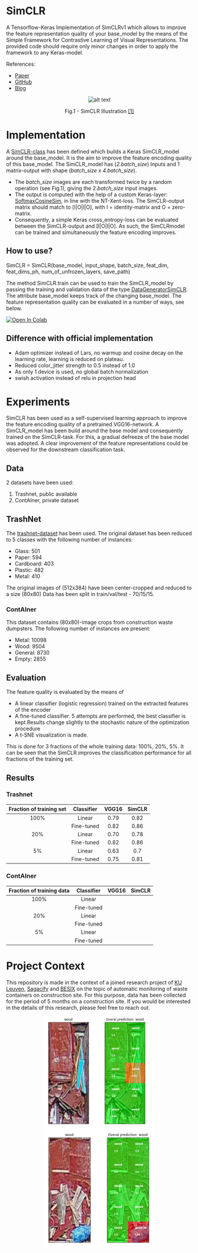 # SimCLR

A Tensorflow-Keras Implementation of SimCLRv1 which allows to improve the feature representation quality of your base_model by the means of the Simple Framework for Contrastive Learning of Visual Representations. The provided code should require only minor changes in order to apply the framework to any Keras-model.

References:
  * [Paper](https://arxiv.org/abs/2002.05709)
  * [GitHub](https://github.com/google-research/simclr)
  * [Blog](https://amitness.com/2020/03/illustrated-simclr/)


<p align="center">
  <img src="https://camo.githubusercontent.com/d92c0e914af70fe618cf3ea555e2da1737d84bc4/68747470733a2f2f312e62702e626c6f6773706f742e636f6d2f2d2d764834504b704539596f2f586f3461324259657276492f414141414141414146704d2f766146447750584f79416f6b4143385868383532447a4f67457332324e68625877434c63424741735948512f73313630302f696d616765342e676966" alt="alt text" width="300"/>
  <figcaption align="center">Fig.1 - SimCLR Illustration <a href="https://ai.googleblog.com/2020/04/advancing-self-supervised-and-semi.html"> [1] </a> </figcaption>
</p>


# Implementation

A [SimCLR-class](SimCLR.py) has been defined which builds a Keras SimCLR_model around the base_model. It is the aim to improve the feature encoding quality of this base_model. The SimCLR_model has (*2.batch_size*) Inputs and 1 matrix-output with shape (*batch_size* x *4.batch_size*).
  * The *batch_size* images are each transformed twice by a random operation (see Fig.1), giving the 2.*batch_size* input images.
  * The output is computed with the help of a custom Keras-layer: [SoftmaxCosineSim](SoftmaxCosineSim.py), in line with the NT-Xent-loss. The SimCLR-output matrix should match to [I|O|I|O], with I = identity-matrix and O = zero-matrix.
  * Consequently, a simple Keras cross_entropy-loss can be evaluated between the SimCLR-output and [I|O|I|O]. As such, the SimCLRmodel can be trained and simultaneously the feature encoding improves.

## How to use?

SimCLR = SimCLR(base_model, input_shape, batch_size, feat_dim, feat_dims_ph, num_of_unfrozen_layers, save_path)

The method SimCLR.train can be used to train the SimCLR_model by passing the training and validation data of the type [DataGeneratorSimCLR](DataGeneratorSimCLR.py). The attribute base_model keeps track of the changing base_model. The feature representation quality can be evaluated in a number of ways, see below.


[![Open In Colab](https://colab.research.google.com/assets/colab-badge.svg)](https://github.com/mwdhont/SimCLRv1-keras-tensorflow/blob/master/2_model_SimCLR.ipynb)





## Difference with official implementation

  * Adam optimizer instead of Lars, no warmup and cosine decay on the learning rate, learning is reduced on plateau.
  * Reduced color_jitter strength to 0.5 instead of 1.0
  * As only 1 device is used, no global batch normalization
  * swish activation instead of relu in projection head

# Experiments

SimCLR has been used as a self-supervised learning approach to improve the feature encoding quality of a pretrained VGG16-network. A SimCLR_model has been build around the base model and consequently trained on the SimCLR-task. For this, a gradual defreeze of the base model was adopted. A clear improvement of the feature representations could be observed for the downstream classification task.

## Data

2 datasets have been used:
 1. Trashnet, public available
 2. ContAIner, private dataset

## TrashNet

The [trashnet-dataset](https://github.com/garythung/trashnet) has been used.
The original dataset has been reduced to 5 classes with the following number of instances:
  * Glass: 501
  * Paper: 594
  * Cardboard: 403
  * Plastic: 482
  * Metal: 410

The original images of (512x384) have been center-cropped and reduced to a size (80x80)
Data has been split in train/val/test - 70/15/15.

### ContAIner

This dataset contains (80x80)-image crops from construction waste dumpsters. The following number of instances are present:
  * Metal: 10098
  * Wood: 9504
  * General: 8730
  * Empty: 2855


## Evaluation

The feature quality is evaluated by the means of
  * A linear classifier (logistic regression) trained on the extracted features of the encoder
  * A fine-tuned classifier. 5 attempts are performed, the best classifier is kept.Results change slightly to the stochastic nature of the optimization procedure
  * A t-SNE visualization is made.

This is done for 3 fractions of the whole training data: 100%, 20%, 5%. It can be seen that the SimCLR improves the classification performance for all fractions of the training set.


## Results

### Trashnet

|   Fraction of training set   |  Classifier   | VGG16      |  SimCLR |
|:----------:|:-------------:|:-------------:|:------:|
| 100% | Linear | 0.79 | 0.82
|      | Fine-tuned | 0.82 | 0.86
| 20% | Linear | 0.70 | 0.78
|      | Fine-tuned | 0.82 | 0.86
| 5% | Linear | 0.63 | 0.7
|      | Fine-tuned | 0.75 | 0.81

### ContAIner

|   Fraction of training data   |  Classifier   | VGG16      |  SimCLR |
|:----------:|:-------------:|:-------------:|:------:|
| 100% | Linear | |
|      | Fine-tuned |  |
| 20% | Linear |  |
|      | Fine-tuned | |
| 5% | Linear |  |
|      | Fine-tuned | |

# Project Context

This repository is made in the context of a joined research project of [KU Leuven](https://www.kuleuven.be/kuleuven/), [Sagacify](https://sagacify.com/) and [BESIX](https://www.besix.com/en) on the topic of automatic monitoring of waste containers on construction site. For this purpose, data has been collected for the period of 5 months on a construction site. If you would be interested in the details of this research, please feel free to reach out.

<p align="center">

  <img src=/img/container1.png alt="alt text" width="300"/>
  <img src=/img/container2.png alt="alt text" width="300"/>

</p>
